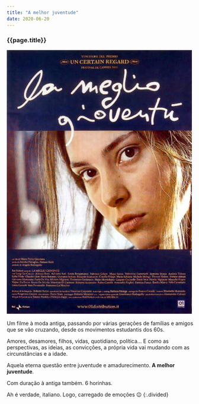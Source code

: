 ```yaml
---
title: "A melhor juventude"
date: 2020-06-20
---
```


### {{page.title}} ###
![juventude](assets/images/film-list/flm_23.jpg)

Um filme à moda antiga, passando por várias gerações de famílias e amigos que se vão cruzando, desde os movimentos estudantis dos 60s.

Amores, desamores, filhos, vidas, quotidiano, política... E como as perspectivas, as ideias, as convicções, a própria vida vai mudando com as circunstâncias e a idade.

Aquela eterna questão entre juventude e amadurecimento. **A melhor juventude**.

Com duração à antiga também. 6 horinhas.

Ah é verdade, italiano. Logo, carregado de emoções 😉
{:.divided}